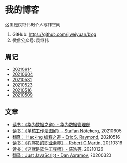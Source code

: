 # 我的博客

这里是袁继伟的个人写作空间

1. GitHub: https://github.com/jiweiyuan/blog
2. 微信公众号: 袁继伟

## 周记

- [20210614](./blog/weekly/20210614.md)
- [20210604](./blog/weekly/20210604.md)
- [20210531](./blog/weekly/20210531.md)
- [20210523](./blog/weekly/20210523.md)
- [20210516](./blog/weekly/20210516.md)
- [20210509](./blog/weekly/20210509.md)

## 文章
- [读书：《华为数据之道》- 华为数据管理部](./blog/articles/enterprise-data-at-huawei.md)
- [读书：《单核工作法图解》- Staffan Nöteberg](./blog/articles/monotasking.md), 20210605
- [翻译： Hacking 编程之道 - Eric S. Raymond](./blog/articles/hacking-howto.md), 20210516
- [读书：《程序员的职业素养》- Robert C.Martin](./blog/articles/be-a-professional-programmer.md), 20210316
- [读书：《这就是软件工程师》- 陈皓等](./blog/articles/this-is-software-eginneer.md), 20210126
- [翻译：Just JavaScript - Dan Abramov](./blog/articles/just-javascript.md), 20200320



